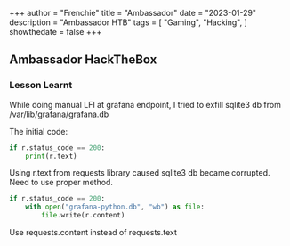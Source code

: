 +++
author = "Frenchie"
title = "Ambassador"
date = "2023-01-29"
description = "Ambassador HTB"
tags = [
    "Gaming",
    "Hacking",
]
showthedate = false
+++

## Ambassador HackTheBox
### Lesson Learnt

While doing manual LFI at grafana endpoint, I tried to exfill sqlite3 db from /var/lib/grafana/grafana.db

The initial code:
```python
if r.status_code == 200:
    print(r.text)
```

Using r.text from requests library caused sqlite3 db became corrupted.
Need to use proper method.
```python
if r.status_code == 200:
    with open("grafana-python.db", "wb") as file:
        file.write(r.content)
```

Use requests.content instead of requests.text